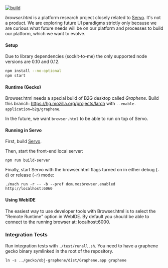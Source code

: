 [![build](https://travis-ci.org/mozilla/browser.html.svg?branch=master)](https://travis-ci.org/mozilla/browser.html)

*browser.html* is a platform research project closely related to [Servo](https://github.com/servo/servo). It's not a product.
We are exploring future UI paradigms strictly only because we are curious what future needs
will be on our platform and processes to build our platform, which we want to evolve.

#### Setup

Due to library dependencies (sockit-to-me) the only supported node versions are 0.10 and 0.12.

```sh
npm install --no-optional
npm start
```

#### Runtime (Gecko)

Browser.html needs a special build of B2G desktop called *Graphene*.
Build this branch: https://hg.mozilla.org/projects/larch with
`--enable-application=b2g/graphene`.

In the future, we want `browser.html` to be able to run on top of Servo.


#### Running in Servo

First, build [Servo](https://github.com/servo/servo).

Then, start the front-end local server:

    npm run build-server

Finally, start Servo with the browser.html flags turned on in either debug (`-d`) or release (`-r`) mode:

    ./mach run -r -- -b --pref dom.mozbrowser.enabled http://localhost:6060


#### Using WebIDE

The easiest way to use developer tools with Browser.html is to select the "Remote Runtime" option in WebIDE.
By default you should be able to connect to the running browser at: localhost:6000.


### Integration Tests
Run integration tests with `./test/runall.sh`. You need to have a graphene gecko binary symlinked in the root of the repository.

```
ln -s ../gecko/obj-graphene/dist/Graphene.app graphene
```
